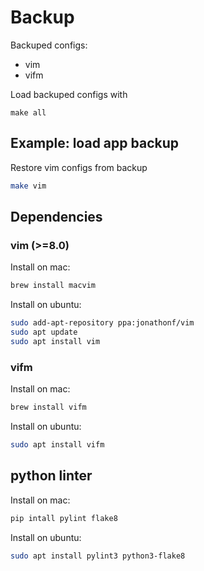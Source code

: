 # Backup

Backuped configs:
- vim
- vifm

Load backuped configs with
```
make all
```

## Example: load app backup

Restore vim configs from backup
```bash
make vim
```

## Dependencies

### vim (>=8.0)

Install on mac:
```bash
brew install macvim
```

Install on ubuntu:
```bash
sudo add-apt-repository ppa:jonathonf/vim
sudo apt update
sudo apt install vim
```

### vifm

Install on mac:
```bash
brew install vifm
```

Install on ubuntu:
```bash
sudo apt install vifm
```

## python linter

Install on mac:
```bash
pip intall pylint flake8
```

Install on ubuntu:
```bash
sudo apt install pylint3 python3-flake8
```
